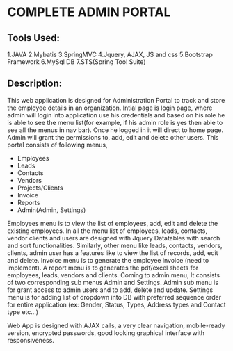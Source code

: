 # **COMPLETE ADMIN PORTAL**
## **Tools Used:**
>
 1.JAVA
 2.Mybatis
 3.SpringMVC
 4.Jquery, AJAX, JS and css
 5.Bootstrap Framework
 6.MySql DB
 7.STS(Spring Tool Suite)

## **Description:**
>
This web application is designed for Administration Portal to track and store the employee details in an organization. Intial page is login page, where admin will login into application use his credentials and based on his role he is able to see the menu list(for example, if his admin role is yes then able to see all the menus in nav bar). Once he logged in it will direct to home page. Admin will grant the permissions to, add, edit and delete other users. This portal consists of following menus,
>
 - Employees
 - Leads
 - Contacts
 - Vendors
 - Projects/Clients
 - Invoice
 - Reports
 - Admin(Admin, Settings)
> 
Employees menu is to view the list of employees, add, edit and delete the existing employees. In all the menu list of employees, leads, contacts, vendor clients and users are designed with Jquery Datatables with search and sort functionalities. Similarly, other menu like leads, contacts, vendors, clients, admin user has a features like to view the list of records, add, edit and delete. 
Invoice menu is to generate the employee invoice (need to implement). A report menu is to generates the pdf/excel sheets for employees, leads, vendors and clients. Coming to admin menu, It consists of two corresponding sub menus Admin and Settings. Admin sub menu is for grant access to admin users and to add, delete and update.  Settings menu is for adding list of dropdown into DB with preferred sequence order for entire application (ex: Gender, Status, Types, Address types and Contact type etc...)
> 
Web App is designed with AJAX calls, a very clear navigation, mobile-ready version, encrypted passwords, good looking graphical interface with responsiveness. 
